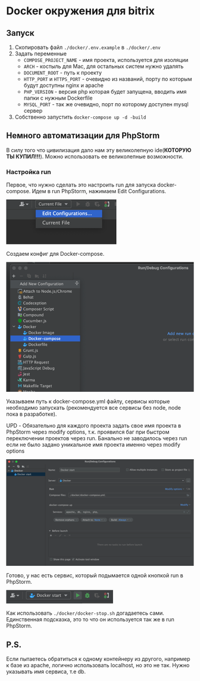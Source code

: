# Docker окружения для bitrix

## Запуск

1. Скопировать файл `./docker/.env.example` в `./docker/.env`
2. Задать переменные
    - `COMPOSE_PROJECT_NAME` - имя проекта, используется для изоляции
    - `ARCH` - костыль для Mac, для остальных систем нужно удалять
    - `DOCUMENT_ROOT` - путь к проекту
    - `HTTP_PORT` и `HTTPS_PORT` - очевидно из названий, порту по которым будут доступны nginx и apache
    - `PHP_VERSION` - версия php которая будет запущена, вводить имя папки с нужным Dockerfile
    - `MYSQL_PORT` - так же очевидно, порт по которому доступен mysql сервер
3. Собственно запустить `docker-compose up -d -build`

## Немного автоматизации для PhpStorm

В силу того что цивилизация дало нам эту великолепную ide(**КОТОРУЮ ТЫ КУПИЛ!!!**). 
Можно использовать ее великолепные возможности.

### Настройка run

Первое, что нужно сделать это настроить run для запуска docker-compose.
Идем в run PhpStorm, нажимаем Edit Configurations.

![img.png](./docs/img/img.png)

Создаем конфиг для Docker-compose.

![img.png](./docs/img/img_1.png)

Указываем путь к docker-compose.yml файлу, 
сервисы которые необходимо запускать (рекомендуется все сервисы без node, node пока в разработке).

UPD - Обязательно для каждого проекта задать свое имя проекта в PhpStorm через modify options, т.к.
проявился баг при быстром переключении проектов через run. Банально не заводилось через run если не было задано 
уникальное имя проекта именно через modify options

![img.png](./docs/img/img_2.png)

Готово, у нас есть сервис, который подымается одной кнопкой run в PhpStorm.

![img.png](./docs/img/img_3.png)

Как использовать `./docker/docker-stop.sh` догадаетесь сами.
Единственная подсказка, это то что он используется так же в run PhpStorm.

## P.S.

Если пытаетесь обратиться к одному контейнеру из другого, например к базе из apache, логично использовать localhost, но это не так.
Нужно указывать имя сервиса, т.е db.